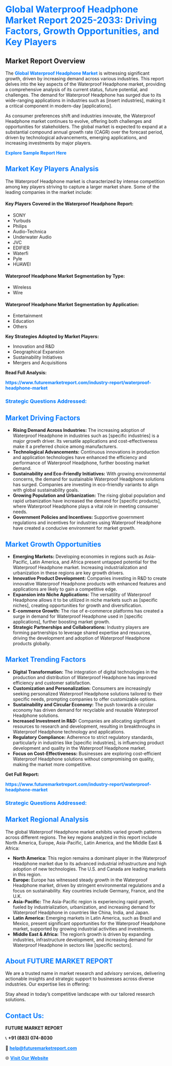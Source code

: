 <h1 style="color: #007BFF;">Global Waterproof Headphone Market Report 2025-2033: Driving Factors, Growth Opportunities, and Key Players</h1>

<section id="overview">
<h2>Market Report Overview</h2>
<p>The <a href="https://www.futuremarketreport.com/industry-report/waterproof-headphone-market" style="color: #007BFF; text-decoration: none;"><strong>Global Waterproof Headphone Market</strong></a> is witnessing significant growth, driven by increasing demand across various industries. This report delves into the key aspects of the Waterproof Headphone market, providing a comprehensive analysis of its current status, future potential, and challenges. The demand for Waterproof Headphone has surged due to its wide-ranging applications in industries such as [insert industries], making it a critical component in modern-day [applications].</p>
<p>As consumer preferences shift and industries innovate, the Waterproof Headphone market continues to evolve, offering both challenges and opportunities for stakeholders. The global market is expected to expand at a substantial compound annual growth rate (CAGR) over the forecast period, driven by technological advancements, emerging applications, and increasing investments by major players.</p>
</section>

<section id="overview">
<p><a href="https://www.futuremarketreport.com/request-sample/reportId=76378" style="color: #007BFF; text-decoration: none;"><strong>Explore Sample Report Here</strong></a></p>
</section>

<section id="key-players">
<h2 style="color: #007BFF;">Market Key Players Analysis</h2>
<p>The Waterproof Headphone market is characterized by intense competition among key players striving to capture a larger market share. Some of the leading companies in the market include:</p>
<h4>Key Players Covered in the Waterproof Headphone Report:</h4>
<ul><li>SONY</li><li>Yurbuds</li><li>Philips</li><li>Audio-Technica</li><li>Underwater Audio</li><li>JVC</li><li>EDIFIER</li><li>Waterfi</li><li>Pyle</li><li>HUAWEI</li></ul>
<h4>Waterproof Headphone Market Segmentation by Type:</h4>
<ul><li>Wireless</li><li>Wire</li></ul>

<h4>Waterproof Headphone Market Segmentation by Application:</h4>
<ul><li>Entertainment</li><li>Education</li><li>Others</li></ul>
<p><strong>Key Strategies Adopted by Market Players:</strong></p>
<ul>
<li>Innovation and R&D</li>
<li>Geographical Expansion</li>
<li>Sustainability Initiatives</li>
<li>Mergers and Acquisitions</li>
</ul>
</section>

<section>
<p><strong>Read Full Analysis: </strong></p><a href="https://www.futuremarketreport.com/industry-report/waterproof-headphone-market" style="color: #007BFF; text-decoration: none;"><strong>https://www.futuremarketreport.com/industry-report/waterproof-headphone-market</strong></a>
<h3 style="color: #007BFF;">Strategic Questions Addressed:</h3>
</section>

<section id="driving-factors">
<h2 style="color: #007BFF;">Market Driving Factors</h2>
<ul>
<li><strong>Rising Demand Across Industries:</strong> The increasing adoption of Waterproof Headphone in industries such as [specific industries] is a major growth driver. Its versatile applications and cost-effectiveness make it a preferred choice among manufacturers.</li>
<li><strong>Technological Advancements:</strong> Continuous innovations in production and application technologies have enhanced the efficiency and performance of Waterproof Headphone, further boosting market demand.</li>
<li><strong>Sustainability and Eco-Friendly Initiatives:</strong> With growing environmental concerns, the demand for sustainable Waterproof Headphone solutions has surged. Companies are investing in eco-friendly variants to align with global sustainability goals.</li>
<li><strong>Growing Population and Urbanization:</strong> The rising global population and rapid urbanization have increased the demand for [specific products], where Waterproof Headphone plays a vital role in meeting consumer needs.</li>
<li><strong>Government Policies and Incentives:</strong> Supportive government regulations and incentives for industries using Waterproof Headphone have created a conducive environment for market growth.</li>
</ul>
</section>

<section id="growth-opportunities">
<h2 style="color: #007BFF;">Market Growth Opportunities</h2>
<ul>
<li><strong>Emerging Markets:</strong> Developing economies in regions such as Asia-Pacific, Latin America, and Africa present untapped potential for the Waterproof Headphone market. Increasing industrialization and urbanization in these regions are key growth drivers.</li>
<li><strong>Innovative Product Development:</strong> Companies investing in R&D to create innovative Waterproof Headphone products with enhanced features and applications are likely to gain a competitive edge.</li>
<li><strong>Expansion into Niche Applications:</strong> The versatility of Waterproof Headphone allows it to be utilized in niche markets such as [specific niches], creating opportunities for growth and diversification.</li>
<li><strong>E-commerce Growth:</strong> The rise of e-commerce platforms has created a surge in demand for Waterproof Headphone used in [specific applications], further boosting market growth.</li>
<li><strong>Strategic Partnerships and Collaborations:</strong> Industry players are forming partnerships to leverage shared expertise and resources, driving the development and adoption of Waterproof Headphone products globally.</li>
</ul>
</section>

<section id="trending-factors">
<h2 style="color: #007BFF;">Market Trending Factors</h2>
<ul>
<li><strong>Digital Transformation:</strong> The integration of digital technologies in the production and distribution of Waterproof Headphone has improved efficiency and customer satisfaction.</li>
<li><strong>Customization and Personalization:</strong> Consumers are increasingly seeking personalized Waterproof Headphone solutions tailored to their specific needs, prompting companies to offer customizable options.</li>
<li><strong>Sustainability and Circular Economy:</strong> The push towards a circular economy has driven demand for recyclable and reusable Waterproof Headphone solutions.</li>
<li><strong>Increased Investment in R&D:</strong> Companies are allocating significant resources to research and development, resulting in breakthroughs in Waterproof Headphone technology and applications.</li>
<li><strong>Regulatory Compliance:</strong> Adherence to strict regulatory standards, particularly in industries like [specific industries], is influencing product development and quality in the Waterproof Headphone market.</li>
<li><strong>Focus on Cost-Effectiveness:</strong> Businesses are exploring cost-efficient Waterproof Headphone solutions without compromising on quality, making the market more competitive.</li>
</ul>
</section>

<section>
<p><strong>Get Full Report: </strong></p><a href="https://www.futuremarketreport.com/industry-report/waterproof-headphone-market" style="color: #007BFF; text-decoration: none;"><strong>https://www.futuremarketreport.com/industry-report/waterproof-headphone-market</strong></a>
<h3 style="color: #007BFF;">Strategic Questions Addressed:</h3>
</section>


<section id="regional-analysis">
<h2 style="color: #007BFF;">Market Regional Analysis</h2>
<p>The global Waterproof Headphone market exhibits varied growth patterns across different regions. The key regions analyzed in this report include North America, Europe, Asia-Pacific, Latin America, and the Middle East & Africa:</p>
<ul>
<li><strong>North America:</strong> This region remains a dominant player in the Waterproof Headphone market due to its advanced industrial infrastructure and high adoption of new technologies. The U.S. and Canada are leading markets in this region.</li>
<li><strong>Europe:</strong> Europe has witnessed steady growth in the Waterproof Headphone market, driven by stringent environmental regulations and a focus on sustainability. Key countries include Germany, France, and the U.K.</li>
<li><strong>Asia-Pacific:</strong> The Asia-Pacific region is experiencing rapid growth, fueled by industrialization, urbanization, and increasing demand for Waterproof Headphone in countries like China, India, and Japan.</li>
<li><strong>Latin America:</strong> Emerging markets in Latin America, such as Brazil and Mexico, present significant opportunities for the Waterproof Headphone market, supported by growing industrial activities and investments.</li>
<li><strong>Middle East & Africa:</strong> The region’s growth is driven by expanding industries, infrastructure development, and increasing demand for Waterproof Headphone in sectors like [specific sectors].</li>
</ul>
</section>

<footer>
<h2 style="color: #007BFF;">About FUTURE MARKET REPORT</h2>
<p>We are a trusted name in market research and advisory services, delivering actionable insights and strategic support to businesses across diverse industries. Our expertise lies in offering:</p>

<p>Stay ahead in today’s competitive landscape with our tailored research solutions.</p>

<h2 style="color: #007BFF;">Contact Us:</h2>
<p><strong>FUTURE MARKET REPORT</strong></p>
<p>📞 <strong>+91 (883) 074-8030</strong></p>
<p>📧 <strong><a href="mailto:help@futuremarketreport.com" style="color: #007BFF;">help@futuremarketreport.com</a></strong></p>
<p>🌐 <strong><a href="https://www.futuremarketreport.com/" style="color: #007BFF;">Visit Our Website</a></strong></p>
</footer>